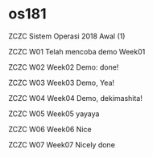 # os181
ZCZC Sistem Operasi 2018 Awal (1)

ZCZC W01 Telah mencoba demo Week01

ZCZC W02 Week02 Demo: done!

ZCZC W03 Week03 Demo, Yea!

ZCZC W04 Week04 Demo, dekimashita!

ZCZC W05 Week05 yayaya

ZCZC W06 Week06 Nice

ZCZC W07 Week07 Nicely done
